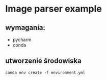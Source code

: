 # Image parser example

## wymagania:
- pycharm
- conda

## utworzenie środowiska
```angular2html
conda env create -f environment.yml
```
